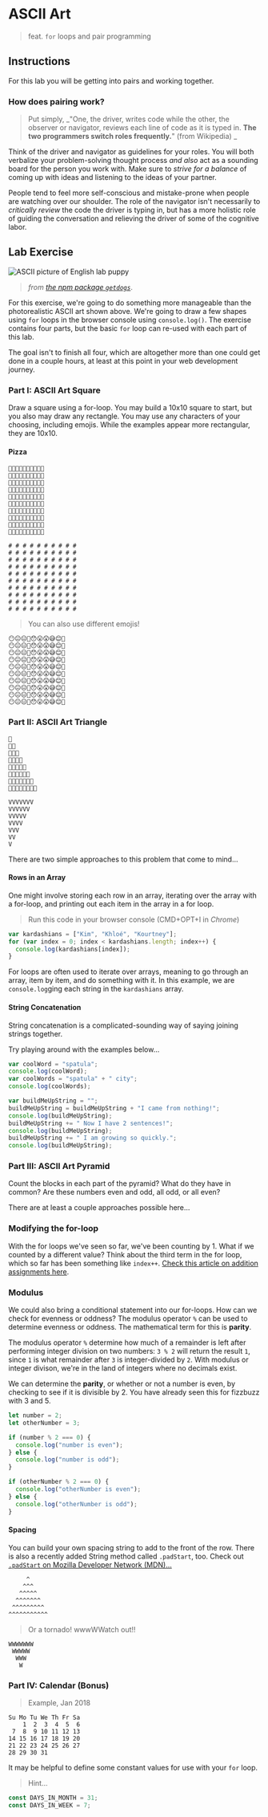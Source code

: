 # ASCII Art

> feat. `for` loops and pair programming

## Instructions

For this lab you will be getting into pairs and working together. 

### How does pairing work?

> Put simply, _"One, the driver, writes code while the other, the observer or navigator, reviews each line of code as it is typed in. **The two programmers switch roles frequently.**" (from Wikipedia) _

Think of the driver and navigator as guidelines for your roles. You will both verbalize your problem-solving thought process _and also_ act as a sounding board for the person you work with. Make sure to _strive for a balance_ of coming up with ideas and listening to the ideas of your partner.

People tend to feel more self-conscious and mistake-prone when people are watching over our shoulder. The role of the navigator isn't necessarily to _critically review_ the code the driver is typing in, but has a more holistic role of guiding the conversation and relieving the driver of some of the cognitive labor.

## Lab Exercise

![ASCII picture of English lab puppy](https://i.imgur.com/noXrPGv.png)

> _from [the npm package `getdogs`](https://www.npmjs.com/package/getdogs)_.

For this exercise, we're going to do something more manageable than the photorealistic ASCII art shown above. We're going to draw a few shapes using `for` loops in the browser console using `console.log()`. The exercise contains four parts, but the basic `for` loop can re-used with each part of this lab.

The goal isn't to finish all four, which are altogether more than one could get done in a couple hours, at least at this point in your web development journey.

### Part I: ASCII Art Square

Draw a square using a for-loop. You may build a 10x10 square to start, but you also may draw any rectangle. You may use any characters of your choosing, including emojis. While the examples appear more rectangular, they are 10x10.

#### Pizza

```
🍕🍕🍕🍕🍕🍕🍕🍕🍕🍕
🍕🍕🍕🍕🍕🍕🍕🍕🍕🍕
🍕🍕🍕🍕🍕🍕🍕🍕🍕🍕
🍕🍕🍕🍕🍕🍕🍕🍕🍕🍕
🍕🍕🍕🍕🍕🍕🍕🍕🍕🍕
🍕🍕🍕🍕🍕🍕🍕🍕🍕🍕
🍕🍕🍕🍕🍕🍕🍕🍕🍕🍕
🍕🍕🍕🍕🍕🍕🍕🍕🍕🍕
🍕🍕🍕🍕🍕🍕🍕🍕🍕🍕
🍕🍕🍕🍕🍕🍕🍕🍕🍕🍕
```

```
# # # # # # # # # #
# # # # # # # # # #
# # # # # # # # # #
# # # # # # # # # #
# # # # # # # # # #
# # # # # # # # # #
# # # # # # # # # #
# # # # # # # # # #
# # # # # # # # # #
# # # # # # # # # #
```

> You can also use different emojis!

```
😶😐😑😬😯😮😲😅😊🙂
😶😐😑😬😯😮😲😅😊🙂
😶😐😑😬😯😮😲😅😊🙂
😶😐😑😬😯😮😲😅😊🙂
😶😐😑😬😯😮😲😅😊🙂
😶😐😑😬😯😮😲😅😊🙂
😶😐😑😬😯😮😲😅😊🙂
😶😐😑😬😯😮😲😅😊🙂
😶😐😑😬😯😮😲😅😊🙂
😶😐😑😬😯😮😲😅😊🙂
```

### Part II: ASCII Art Triangle

```
🔼
🔼🔼
🔼🔼🔼
🔼🔼🔼🔼
🔼🔼🔼🔼🔼
🔼🔼🔼🔼🔼🔼
🔼🔼🔼🔼🔼🔼🔼
🔼🔼🔼🔼🔼🔼🔼🔼
```

```
VVVVVVV
VVVVVV
VVVVV
VVVV
VVV
VV
V
```

There are two simple approaches to this problem that come to mind...

#### Rows in an Array

One might involve storing each row in an array, iterating over the array with a for-loop, and printing out each item in the array in a for loop.

> Run this code in your browser console (CMD+OPT+I in _Chrome_)

```js
var kardashians = ["Kim", "Khloé", "Kourtney"];
for (var index = 0; index < kardashians.length; index++) {
  console.log(kardashians[index]);
}
```

For loops are often used to iterate over arrays, meaning to go through an array, item by item, and do something with it. In this example, we are `console.log`ging each string in the `kardashians` array.

#### String Concatenation

String concatenation is a complicated-sounding way of saying joining strings together.

Try playing around with the examples below...

```js
var coolWord = "spatula";
console.log(coolWord);
var coolWords = "spatula" + " city";
console.log(coolWords);

var buildMeUpString = "";
buildMeUpString = buildMeUpString + "I came from nothing!";
console.log(buildMeUpString);
buildMeUpString += " Now I have 2 sentences!";
console.log(buildMeUpString);
buildMeUpString += " I am growing so quickly.";
console.log(buildMeUpString);
```

### Part III: ASCII Art Pyramid

Count the blocks in each part of the pyramid? What do they have in common? Are these numbers even and odd, all odd, or all even?

There are at least a couple approaches possible here...

### Modifying the for-loop

With the for loops we've seen so far, we've been counting by 1. What if we counted by a different value? Think about the third term in the for loop, which so far has been something like `index++`. [Check this article on addition assignments here](https://developer.mozilla.org/en-US/docs/Web/JavaScript/Reference/Operators/Assignment_Operators#Addition_assignment).

### Modulus

We could also bring a conditional statement into our for-loops. How can we check for evenness or oddness? The modulus operator `%` can be used to determine evenness or oddness. The mathematical term for this is **parity**.

The modulus operator `%` determine how much of a remainder is left after performing integer division on two numbers: `3 % 2` will return the result `1`, since `1` is what remainder after `3` is integer-divided by `2`. With modulus or integer divison, we're in the land of integers where no decimals exist.

We can determine the **parity**, or whether or not a number is even, by checking to see if it is divisible by 2. You have already seen this for fizzbuzz with 3 and 5.

```js
let number = 2;
let otherNumber = 3;

if (number % 2 === 0) {
  console.log("number is even");
} else {
  console.log("number is odd");
}

if (otherNumber % 2 === 0) {
  console.log("otherNumber is even");
} else {
  console.log("otherNumber is odd");
}
```

#### Spacing

You can build your own spacing string to add to the front of the row. There is also a recently added String method called `.padStart`, too. Check out [`.padStart` on Mozilla Developer Network (MDN)...](https://developer.mozilla.org/en-US/docs/Web/JavaScript/Reference/Global_Objects/String/padStart)

```
     ^
    ^^^
   ^^^^^
  ^^^^^^^
 ^^^^^^^^^
^^^^^^^^^^^
```

> Or a tornado! wwwWWatch out!!

```
WWWWWWW
 WWWWW
  WWW
   W
```

### Part IV: Calendar (Bonus)

> Example, Jan 2018

```
Su Mo Tu We Th Fr Sa
    1  2  3  4  5  6
 7  8  9 10 11 12 13
14 15 16 17 18 19 20
21 22 23 24 25 26 27
28 29 30 31
```

It may be helpful to define some constant values for use with your `for` loop.

> Hint...

```js
const DAYS_IN_MONTH = 31;
const DAYS_IN_WEEK = 7;
```
